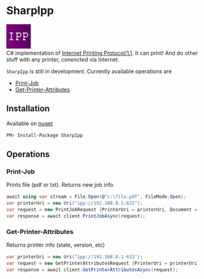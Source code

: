 # SharpIpp
![SharpIpp Icon][SharpIpp.icon]
</br>
C# implementation of [Internet Printing Protocol/1.1](https://tools.ietf.org/html/rfc2911).
It can print! And do other stuff with any printer, conencted via Internet.

`SharpIpp` is still in development. Currently available operations are
* [Print-Job](https://tools.ietf.org/html/rfc2911#section-3.2)
* [Get-Printer-Attributes](https://tools.ietf.org/html/rfc2911#section-3.2.5)

## Installation
Available on [nuget][SharpIpp.nuget]
```bash
PM> Install-Package SharpIpp
```

## Operations

### Print-Job
Prints file (pdf or txt). Returns new job info
```csharp
await using var stream = File.Open(@"c:\file.pdf", FileMode.Open);
var printerUri = new Uri("ipp://192.168.0.1:631");
var request = new PrintJobRequest {PrinterUri = printerUri, Document = stream };
var response = await client.PrintJobAsync(request);
```

### Get-Printer-Attributes
Returns printer info (state, version, etc)
```csharp
var printerUri = new Uri("ipp://192.168.0.1:631");
var request = new GetPrinterAttributesRequest {PrinterUri = printerUri };
var response = await client.GetPrinterAttributesAsync(request);
```

[SharpIpp.icon]: ipp64.png "SharpIpp Icon"
[SharpIpp.nuget]: https://www.nuget.org/packages/SharpIpp